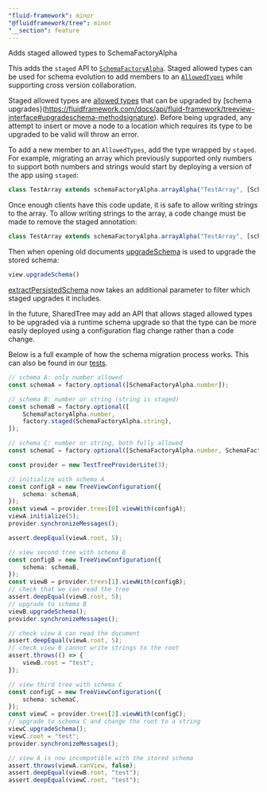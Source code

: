 ```yaml
---
"fluid-framework": minor
"@fluidframework/tree": minor
"__section": feature
---
```

Adds staged allowed types to SchemaFactoryAlpha

This adds the `staged` API to [`SchemaFactoryAlpha`](https://fluidframework.com/docs/api/fluid-framework/schemafactoryalpha-class).
Staged allowed types can be used for schema evolution to add members to an [`AllowedTypes`](https://fluidframework.com/docs/api/fluid-framework/allowedtypes-typealias) while supporting cross version collaboration.

Staged allowed types are [allowed types](https://fluidframework.com/docs/api/fluid-framework/allowedtypes-typealias) that can be upgraded by [schema upgrades}(https://fluidframework.com/docs/api/fluid-framework/treeview-interface#upgradeschema-methodsignature).
Before being upgraded, any attempt to insert or move a node to a location which requires its type to be upgraded to be valid will throw an error.

To add a new member to an `AllowedTypes`, add the type wrapped by `staged`.
For example, migrating an array which previously supported only numbers to support both numbers and strings would start by deploying a version of the app using `staged`:
```typescript
class TestArray extends schemaFactoryAlpha.arrayAlpha("TestArray", [SchemaFactoryAlpha.number, SchemaFactoryAlpha.staged(SchemaFactoryAlpha.string)]) {}
```

Once enough clients have this code update, it is safe to allow writing strings to the array.
To allow writing strings to the array, a code change must be made to remove the staged annotation:
```typescript
class TestArray extends schemaFactoryAlpha.arrayAlpha("TestArray", [schemaFactoryAlpha.number, schemaFactoryAlpha.string]) {}
```

Then when opening old documents [upgradeSchema](https://fluidframework.com/docs/api/fluid-framework/treeview-interface#upgradeschema-methodsignature) is used to upgrade the stored schema:
```typescript
view.upgradeSchema()
```

[extractPersistedSchema](https://fluidframework.com/docs/api/fluid-framework#extractpersistedschema-function) now takes an additional parameter to filter which staged upgrades it includes.

In the future, SharedTree may add an API that allows staged allowed types to be upgraded via a runtime schema upgrade so that the type can be more easily deployed using a configuration flag change rather than a code change.

Below is a full example of how the schema migration process works. This can also be found in our [tests](https://github.com/jenn-le/FluidFramework/blob/main/packages/dds/tree/src/test/simple-tree/api/stagedSchemaUpgrade.spec.ts).

```typescript
// schema A: only number allowed
const schemaA = factory.optional([SchemaFactoryAlpha.number]);

// schema B: number or string (string is staged)
const schemaB = factory.optional([
	SchemaFactoryAlpha.number,
	factory.staged(SchemaFactoryAlpha.string),
]);

// schema C: number or string, both fully allowed
const schemaC = factory.optional([SchemaFactoryAlpha.number, SchemaFactoryAlpha.string]);

const provider = new TestTreeProviderLite(3);

// initialize with schema A
const configA = new TreeViewConfiguration({
	schema: schemaA,
});
const viewA = provider.trees[0].viewWith(configA);
viewA.initialize(5);
provider.synchronizeMessages();

assert.deepEqual(viewA.root, 5);

// view second tree with schema B
const configB = new TreeViewConfiguration({
	schema: schemaB,
});
const viewB = provider.trees[1].viewWith(configB);
// check that we can read the tree
assert.deepEqual(viewB.root, 5);
// upgrade to schema B
viewB.upgradeSchema();
provider.synchronizeMessages();

// check view A can read the document
assert.deepEqual(viewA.root, 5);
// check view B cannot write strings to the root
assert.throws(() => {
	viewB.root = "test";
});

// view third tree with schema C
const configC = new TreeViewConfiguration({
	schema: schemaC,
});
const viewC = provider.trees[2].viewWith(configC);
// upgrade to schema C and change the root to a string
viewC.upgradeSchema();
viewC.root = "test";
provider.synchronizeMessages();

// view A is now incompatible with the stored schema
assert.throws(viewA.canView, false);
assert.deepEqual(viewB.root, "test");
assert.deepEqual(viewC.root, "test");
```
